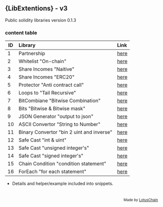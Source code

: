 ## {LibExtentions} - v3
Public solidity libraries version 0.1.3

### content table
| ID | Library | Link |
|---|:---|:---|
| 1 | Partnership | [here](https://github.com/blue-lotus-lab/LibExtentions/blob/main/contracts%40v3/library/Partnership.sol) |
| 2 | Whitelist "On-chain" | [here](https://github.com/blue-lotus-lab/LibExtentions/blob/main/contracts%40v3/library/Whitelist.sol) |
| 3 | Share Incomes "Naitive" | [here](https://github.com/blue-lotus-lab/LibExtentions/blob/main/contracts%40v3/library/ShareIncome.sol) |
| 4 | Share Incomes "ERC20" | [here](https://github.com/blue-lotus-lab/LibExtentions/blob/main/contracts%40v3/library/ShareIncomeERC20.sol) |
| 5 | Protector "Anti contract call" | [here](https://github.com/blue-lotus-lab/LibExtentions/blob/main/contracts%40v3/library/Protector.sol) |
| 6 | Loops to "Tail Recursive" | [here](https://github.com/blue-lotus-lab/LibExtentions/blob/main/contracts%40v3/library/TailRecursiveLoop.sol) |
| 7 | BitCombiane "Bitwise Combination" | [here](https://github.com/blue-lotus-lab/LibExtentions/blob/main/contracts%40v3/library/BitCombine.sol) |
| 8 | Bits "Bitwise & Bitwise mask" | [here](https://github.com/blue-lotus-lab/LibExtentions/blob/main/contracts%40v3/library/Bits.sol) |
| 9 | JSON Generator "output to json" | [here](https://github.com/blue-lotus-lab/LibExtentions/blob/main/contracts%40v3/library/JsonGenerator.sol) |
| 10 | ASCII Convertor "String to Number" | [here](https://github.com/blue-lotus-lab/LibExtentions/blob/main/contracts@v3/library/AsciiConverter.sol) |
| 11 | Binary Convertor "bin 2 uint and inverse" | [here](https://github.com/blue-lotus-lab/LibExtentions/blob/main/contracts%40v3/library/Binary.sol) |
| 12 | Safe Cast "int & uint" | [here](https://github.com/blue-lotus-lab/LibExtentions/blob/main/contracts%40v3/library/SafeCast.sol) |
| 13 | Safe Cast "unsigned integer's" | [here](https://github.com/blue-lotus-lab/LibExtentions/blob/main/contracts%40v3/library/SafeCastUint.sol) |
| 14 | Safe Cast "signed integer's" | [here](https://github.com/blue-lotus-lab/LibExtentions/blob/main/contracts%40v3/library/SafeCastInt.sol) |
| 15 | Chain Condition "condition statement" | [here](https://github.com/blue-lotus-lab/LibExtentions/blob/main/contracts%40v3/library/ChainCondition.sol) |
| 16 | ForEach "for each statement" | [here](https://github.com/blue-lotus-lab/LibExtentions/blob/main/contracts%40v3/library/ForEach.sol) |

- Details and helper/example included into snippets.

# 

<div align="right">
<sub>Made by <a href="https://lotuschain.org">LotusChain</a></sub>
</div>
